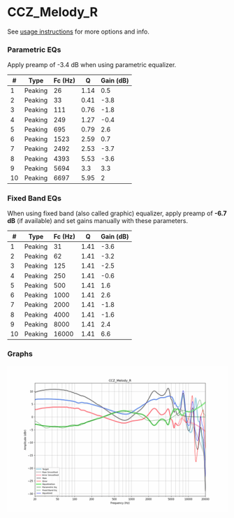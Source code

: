 # CCZ_Melody_R
See [usage instructions](https://github.com/jaakkopasanen/AutoEq#usage) for more options and info.

### Parametric EQs
Apply preamp of -3.4 dB when using parametric equalizer.

|   # | Type    |   Fc (Hz) |    Q |   Gain (dB) |
|-----|---------|-----------|------|-------------|
|   1 | Peaking |        26 | 1.14 |         0.5 |
|   2 | Peaking |        33 | 0.41 |        -3.8 |
|   3 | Peaking |       111 | 0.76 |        -1.8 |
|   4 | Peaking |       249 | 1.27 |        -0.4 |
|   5 | Peaking |       695 | 0.79 |         2.6 |
|   6 | Peaking |      1523 | 2.59 |         0.7 |
|   7 | Peaking |      2492 | 2.53 |        -3.7 |
|   8 | Peaking |      4393 | 5.53 |        -3.6 |
|   9 | Peaking |      5694 | 3.3  |         3.3 |
|  10 | Peaking |      6697 | 5.95 |         2   |

### Fixed Band EQs
When using fixed band (also called graphic) equalizer, apply preamp of **-6.7 dB** (if available) and set gains manually with these parameters.

|   # | Type    |   Fc (Hz) |    Q |   Gain (dB) |
|-----|---------|-----------|------|-------------|
|   1 | Peaking |        31 | 1.41 |        -3.6 |
|   2 | Peaking |        62 | 1.41 |        -3.2 |
|   3 | Peaking |       125 | 1.41 |        -2.5 |
|   4 | Peaking |       250 | 1.41 |        -0.6 |
|   5 | Peaking |       500 | 1.41 |         1.6 |
|   6 | Peaking |      1000 | 1.41 |         2.6 |
|   7 | Peaking |      2000 | 1.41 |        -1.8 |
|   8 | Peaking |      4000 | 1.41 |        -1.6 |
|   9 | Peaking |      8000 | 1.41 |         2.4 |
|  10 | Peaking |     16000 | 1.41 |         6.6 |

### Graphs
![](./CCZ_Melody_R.png)
